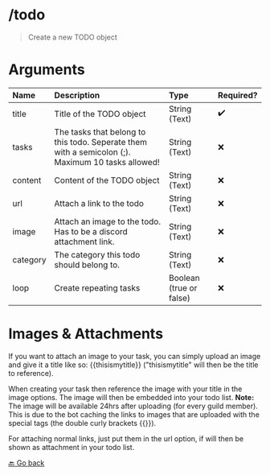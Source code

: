 # /todo
> Create a new TODO object 

# Arguments

| Name | Description | Type | Required? | 
| :-- | :-- | :-- | :-- | 
| title | Title of the TODO object | String (Text) | ✔️ | 
| tasks | The tasks that belong to this todo. Seperate them with a semicolon (;). Maximum 10 tasks allowed! | String (Text) | ❌ | 
| content | Content of the TODO object | String (Text) | ❌ | 
| url | Attach a link to the todo | String (Text) | ❌ | 
| image | Attach an image to the todo. Has to be a discord attachment link. | String (Text) | ❌ | 
| category | The category this todo should belong to. | String (Text) | ❌ | 
| loop | Create repeating tasks | Boolean (true or false) | ❌ | 



# Images & Attachments
If you want to attach an image to your task, you can simply upload an image and give it a title like so: {{thisismytitle}} ("thisismytitle" will then be the title to reference). 


When creating your task then reference the image with your title in the image options. The image will then be embedded into your todo list. **Note:** The image will be available 24hrs after uploading (for every guild member). This is due to the bot caching the links to images that are uploaded with the special tags (the double curly brackets {{}}).


For attaching normal links, just put them in the url option, if will then be shown as attachment in your todo list.

 [🔙 Go back](../)